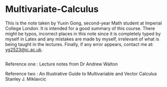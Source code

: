 # Multivariate-Calculus
This is the note taken by Yuxin Gong, second-year Math student at Imperial College London. It is intended for a good summary of this course. There might be typos, incorrect places in this note since it is completely typed by myself in Latex and any mistakes are made by myself, irrelevant of what is being taught in the lectures. Finally, if any error appears, contact me at: [yg2523@ic.ac.uk](yg2523@ic.ac.uk).

##
Reference one : Lecture notes from Dr Andrew Walton

Reference two : An Illustrative Guide to Multivariable and Vector Calculus Stanley J. Miklavcic
